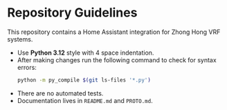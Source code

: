 # Repository Guidelines

This repository contains a Home Assistant integration for Zhong Hong VRF systems.

* Use **Python 3.12** style with 4 space indentation.
* After making changes run the following command to check for syntax errors:
  ```bash
  python -m py_compile $(git ls-files '*.py')
  ```
* There are no automated tests.
* Documentation lives in `README.md` and `PROTO.md`.

